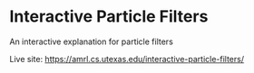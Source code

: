 # Interactive Particle Filters
An interactive explanation for particle filters

Live site: https://amrl.cs.utexas.edu/interactive-particle-filters/

